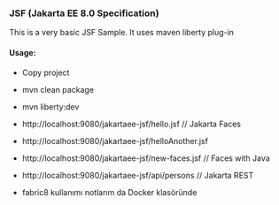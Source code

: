 ### JSF (Jakarta EE 8.0 Specification) 

This is a very basic JSF Sample. It uses maven liberty plug-in

#### Usage:
- Copy project
- mvn clean package
- mvn liberty:dev
- http://localhost:9080/jakartaee-jsf/hello.jsf               // Jakarta Faces
- http://localhost:9080/jakartaee-jsf/helloAnother.jsf
- http://localhost:9080/jakartaee-jsf/new-faces.jsf           // Faces with Java
- http://localhost:9080/jakartaee-jsf/api/persons             // Jakarta REST

- fabric8 kullanımı notlarım da Docker klasöründe